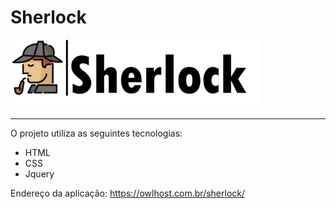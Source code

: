 # Sherlock

<img width="400" src="imagens/apresentacao/logo-projeto.png" img/>
<hr/>
O projeto utiliza as seguintes tecnologias:
<ul>
  <li>HTML</li>
  <li>CSS</li>
  <li>Jquery</li>
</ul>

Endereço da aplicação:
https://owlhost.com.br/sherlock/

